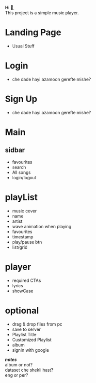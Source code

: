 Hi 👋,<br>
This project is a simple music player.

# Landing Page
  - Usual Stuff 
# Login
  - che dade hayi azamoon gerefte mishe?
# Sign Up
  - che dade hayi azamoon gerefte mishe?

# Main
## sidbar
  - favourites
  - search
  - All songs
  - login/logout

# playList
  - music cover
  - name
  - artist
  - wave animation when playing
  - favourites
  - timestamp
  - play/pause btn
  - list/grid

# player
  - required CTAs
  - lyrics
  - showCase

# optional
  - drag & drop files from pc
  - save to server
  - Playlist Title
  - Customized Playlist
  - album
  - signIn with google

**_notes_**<br>
album or not?<br>
dataset che shekli hast?<br>
eng or per?
